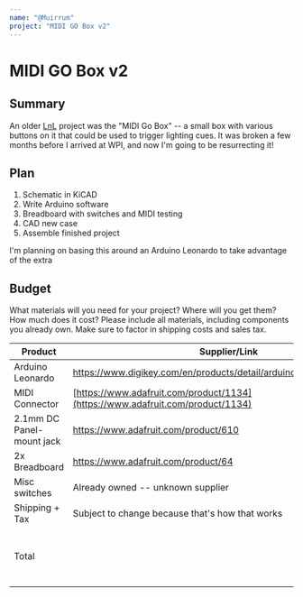```yaml
---
name: "@Muirrum"
project: "MIDI GO Box v2"
---
```


# MIDI GO Box v2

## Summary

An older [LnL](https://lnl.wpi.edu) project was the "MIDI Go Box" -- a small box with various buttons on it that could be used to trigger lighting cues. It was broken a few months before I arrived at WPI, and now I'm going to be resurrecting it!

## Plan

1. Schematic in KiCAD
2. Write Arduino software
3. Breadboard with switches and MIDI testing
4. CAD new case
5. Assemble finished project

I'm planning on basing this around an Arduino Leonardo to take advantage of the extra

## Budget

What materials will you need for your project? Where will you get them? How much does it cost? Please include all materials, including components you already own. Make sure to factor in shipping costs and sales tax.

| Product         | Supplier/Link                         | Cost   |
| --------------- | ------------------------------------- | ------ |
| Arduino Leonardo | https://www.digikey.com/en/products/detail/arduino/A000057/3476353 | $24.90  |
| MIDI Connector | [https://www.adafruit.com/product/1134](https://www.adafruit.com/product/1134)  | $1.75 |
| 2.1mm DC Panel-mount jack | https://www.adafruit.com/product/610 | $2.95 |
| 2x Breadboard | https://www.adafruit.com/product/64 | $9 |
| Misc switches | Already owned -- unknown supplier | Unknown |
| Shipping + Tax | Subject to change because that's how that works | $20.49
| Total           |                                       | $59.09 + additional materials as I need them |
